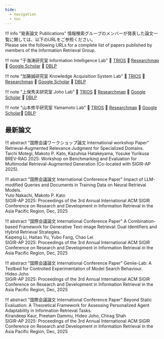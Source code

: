 ```yaml
---
hide:
  - navigation
  - toc
---
```


!!! info "発表論文 Publications"
    情報検索グループのメンバーが発表した論文一覧に関しては、以下のURLをご参照ください。  
    Please see the following URLs for a complete list of papers published by members of the Information Retrieval Group.

<div class="grid" markdown>

!!! note "于海涛研究室 Information Intelligence Lab"
    :link: [TRIOS](https://trios.tsukuba.ac.jp/researcher/0000003668) :link: [Researchmap](https://researchmap.jp/haitao/published_papers) :link: [Google Scholar](https://scholar.google.com/citations?user=88b2NRsAAAAJ) :link: [DBLP](https://dblp.org/pid/75/6588-3.html)

!!! note "加藤誠研究室 Knowledge Acquisition System Lab"
    :link: [TRIOS](https://trios.tsukuba.ac.jp/researcher/0000004282) :link: [Researchmap](https://researchmap.jp/mpkato/published_papers) :link: [Google Scholar](https://scholar.google.com/citations?user=Gr2Q2dQAAAAJ) :link: [DBLP](https://dblp.org/pid/14/7537.html)

</div>
<div class="grid" markdown>

!!! note "上保秀夫研究室 Joho Lab"
    :link: [TRIOS](https://trios.tsukuba.ac.jp/researcher/0000002518) :link: [Researchmap](https://researchmap.jp/hideojoho/published_papers) :link: [Google Scholar](https://scholar.google.com/citations?user=8W8gwisAAAAJ) :link: [DBLP](https://dblp.org/pid/83/5350.html)

!!! note "山本修平研究室 Yamamoto Lab"
    :link: [TRIOS](https://trios.tsukuba.ac.jp/researcher/0000004888) :link: [Researchmap](https://researchmap.jp/shuhei_yamamoto/published_papers) :link: [Google Scholar](https://scholar.google.com/citations?user=B5wFsacAAAAJ):link: [DBLP](https://dblp.org/pid/46/5262.html)

</div>

## 最新論文

!!! abstract "国際会議ワークショップ論文 International workshop Paper"
    Retrieval-Augmented Relevance Judgment for Specialized Domains.  
    Taichi Motegi, Makoto P. Kato, Kazuhisa Hatakeyama, Yosuke Yurikusa
    BREV-RAG 2025: Workshop on Benchmarking and Evaluation for Multimodal Retrieval-Augmented Generation (Co-located with SIGIR-AP 2025).

!!! abstract "国際会議論文 International Conference Paper"
    Impact of LLM-modified Queries and Documents in Training Data on Neural Retrieval Models.  
    Yuto Nakachi, Makoto P. Kato  
    SIGIR-AP 2025: Proceedings of the 3rd Annual International ACM SIGIR Conference on Research and Development in Information Retrieval in the Asia Pacific Region, Dec, 2025

!!! abstract "国際会議論文 International Conference Paper"
    A Combination-based Framework for Generative Text-image Retrieval: Dual Identifiers and Hybrid Retrieval Strategies.  
    Kaipeng Li, Haitao Yu, Yubo Fang, Chao Lei  
    SIGIR-AP 2025: Proceedings of the 3rd Annual International ACM SIGIR Conference on Research and Development in Information Retrieval in the Asia Pacific Region, Dec, 2025

!!! abstract "国際会議論文 International Conference Paper"
    Geniie-Lab: A Testbed for Controlled Experimentation of Model Search Behaviour.  
    Hideo Joho  
    SIGIR-AP 2025: Proceedings of the 3rd Annual International ACM SIGIR Conference on Research and Development in Information Retrieval in the Asia Pacific Region, Dec, 2025

!!! abstract "国際会議論文 International Conference Paper"
    Beyond Static Evaluation: A Theoretical Framework for Assessing Personalized Agent Adaptability in Information Retrieval Tasks.  
    Kirandeep Kaur, Preetam Dammu, Hideo Joho, Chirag Shah  
    SIGIR-AP 2025: Proceedings of the 3rd Annual International ACM SIGIR Conference on Research and Development in Information Retrieval in the Asia Pacific Region, Dec, 2025